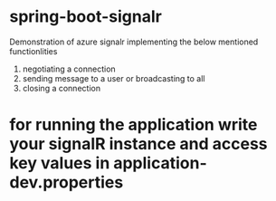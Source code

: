 # spring-boot-signalr
 Demonstration of azure signalr implementing the below mentioned functionlities
 1. negotiating a connection
 2. sending message to a user or broadcasting to all
 3. closing a connection


# for running the application write your signalR instance and access key values in application-dev.properties 
